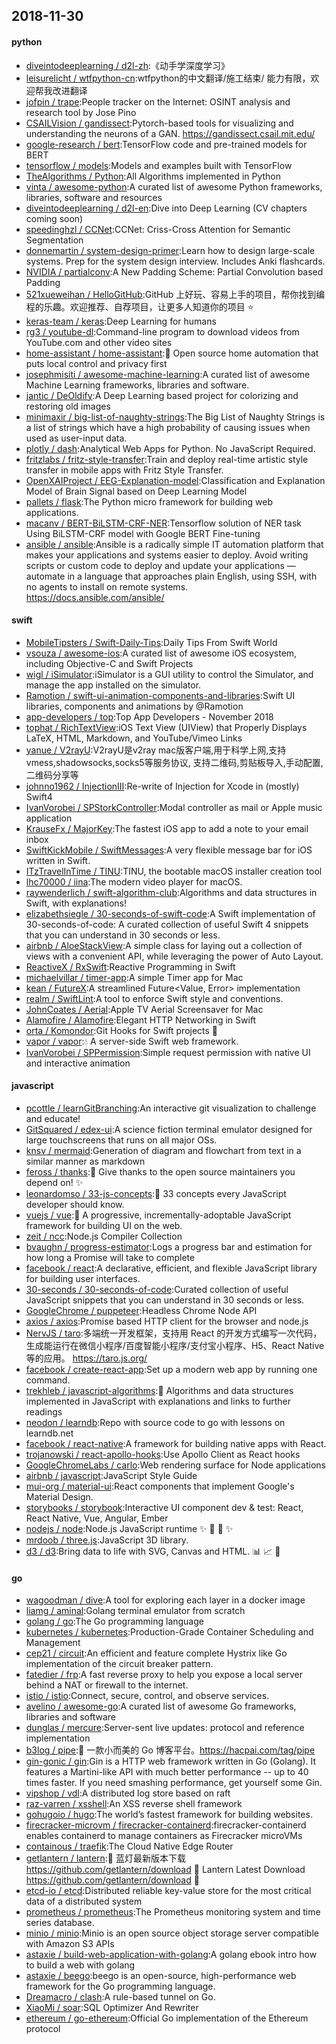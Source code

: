 ## 2018-11-30

#### python
* [diveintodeeplearning / d2l-zh](https://github.com/diveintodeeplearning/d2l-zh):《动手学深度学习》
* [leisurelicht / wtfpython-cn](https://github.com/leisurelicht/wtfpython-cn):wtfpython的中文翻译/施工结束/ 能力有限，欢迎帮我改进翻译
* [jofpin / trape](https://github.com/jofpin/trape):People tracker on the Internet: OSINT analysis and research tool by Jose Pino
* [CSAILVision / gandissect](https://github.com/CSAILVision/gandissect):Pytorch-based tools for visualizing and understanding the neurons of a GAN. https://gandissect.csail.mit.edu/
* [google-research / bert](https://github.com/google-research/bert):TensorFlow code and pre-trained models for BERT
* [tensorflow / models](https://github.com/tensorflow/models):Models and examples built with TensorFlow
* [TheAlgorithms / Python](https://github.com/TheAlgorithms/Python):All Algorithms implemented in Python
* [vinta / awesome-python](https://github.com/vinta/awesome-python):A curated list of awesome Python frameworks, libraries, software and resources
* [diveintodeeplearning / d2l-en](https://github.com/diveintodeeplearning/d2l-en):Dive into Deep Learning (CV chapters coming soon)
* [speedinghzl / CCNet](https://github.com/speedinghzl/CCNet):CCNet: Criss-Cross Attention for Semantic Segmentation
* [donnemartin / system-design-primer](https://github.com/donnemartin/system-design-primer):Learn how to design large-scale systems. Prep for the system design interview. Includes Anki flashcards.
* [NVIDIA / partialconv](https://github.com/NVIDIA/partialconv):A New Padding Scheme: Partial Convolution based Padding
* [521xueweihan / HelloGitHub](https://github.com/521xueweihan/HelloGitHub):GitHub 上好玩、容易上手的项目，帮你找到编程的乐趣。欢迎推荐、自荐项目，让更多人知道你的项目
⭐️
* [keras-team / keras](https://github.com/keras-team/keras):Deep Learning for humans
* [rg3 / youtube-dl](https://github.com/rg3/youtube-dl):Command-line program to download videos from YouTube.com and other video sites
* [home-assistant / home-assistant](https://github.com/home-assistant/home-assistant):🏡
Open source home automation that puts local control and privacy first
* [josephmisiti / awesome-machine-learning](https://github.com/josephmisiti/awesome-machine-learning):A curated list of awesome Machine Learning frameworks, libraries and software.
* [jantic / DeOldify](https://github.com/jantic/DeOldify):A Deep Learning based project for colorizing and restoring old images
* [minimaxir / big-list-of-naughty-strings](https://github.com/minimaxir/big-list-of-naughty-strings):The Big List of Naughty Strings is a list of strings which have a high probability of causing issues when used as user-input data.
* [plotly / dash](https://github.com/plotly/dash):Analytical Web Apps for Python. No JavaScript Required.
* [fritzlabs / fritz-style-transfer](https://github.com/fritzlabs/fritz-style-transfer):Train and deploy real-time artistic style transfer in mobile apps with Fritz Style Transfer.
* [OpenXAIProject / EEG-Explanation-model](https://github.com/OpenXAIProject/EEG-Explanation-model):Classification and Explanation Model of Brain Signal based on Deep Learning Model
* [pallets / flask](https://github.com/pallets/flask):The Python micro framework for building web applications.
* [macanv / BERT-BiLSTM-CRF-NER](https://github.com/macanv/BERT-BiLSTM-CRF-NER):Tensorflow solution of NER task Using BiLSTM-CRF model with Google BERT Fine-tuning
* [ansible / ansible](https://github.com/ansible/ansible):Ansible is a radically simple IT automation platform that makes your applications and systems easier to deploy. Avoid writing scripts or custom code to deploy and update your applications — automate in a language that approaches plain English, using SSH, with no agents to install on remote systems. https://docs.ansible.com/ansible/

#### swift
* [MobileTipsters / Swift-Daily-Tips](https://github.com/MobileTipsters/Swift-Daily-Tips):Daily Tips From Swift World
* [vsouza / awesome-ios](https://github.com/vsouza/awesome-ios):A curated list of awesome iOS ecosystem, including Objective-C and Swift Projects
* [wigl / iSimulator](https://github.com/wigl/iSimulator):iSimulator is a GUI utility to control the Simulator, and manage the app installed on the simulator.
* [Ramotion / swift-ui-animation-components-and-libraries](https://github.com/Ramotion/swift-ui-animation-components-and-libraries):Swift UI libraries, components and animations by @Ramotion
* [app-developers / top](https://github.com/app-developers/top):Top App Developers - November 2018
* [tophat / RichTextView](https://github.com/tophat/RichTextView):iOS Text View (UIView) that Properly Displays LaTeX, HTML, Markdown, and YouTube/Vimeo Links
* [yanue / V2rayU](https://github.com/yanue/V2rayU):V2rayU是v2ray mac版客户端,用于科学上网,支持vmess,shadowsocks,socks5等服务协议, 支持二维码,剪贴板导入,手动配置,二维码分享等
* [johnno1962 / InjectionIII](https://github.com/johnno1962/InjectionIII):Re-write of Injection for Xcode in (mostly) Swift4
* [IvanVorobei / SPStorkController](https://github.com/IvanVorobei/SPStorkController):Modal controller as mail or Apple music application
* [KrauseFx / MajorKey](https://github.com/KrauseFx/MajorKey):The fastest iOS app to add a note to your email inbox
* [SwiftKickMobile / SwiftMessages](https://github.com/SwiftKickMobile/SwiftMessages):A very flexible message bar for iOS written in Swift.
* [ITzTravelInTime / TINU](https://github.com/ITzTravelInTime/TINU):TINU, the bootable macOS installer creation tool
* [lhc70000 / iina](https://github.com/lhc70000/iina):The modern video player for macOS.
* [raywenderlich / swift-algorithm-club](https://github.com/raywenderlich/swift-algorithm-club):Algorithms and data structures in Swift, with explanations!
* [elizabethsiegle / 30-seconds-of-swift-code](https://github.com/elizabethsiegle/30-seconds-of-swift-code):A Swift implementation of 30-seconds-of-code: A curated collection of useful Swift 4 snippets that you can understand in 30 seconds or less.
* [airbnb / AloeStackView](https://github.com/airbnb/AloeStackView):A simple class for laying out a collection of views with a convenient API, while leveraging the power of Auto Layout.
* [ReactiveX / RxSwift](https://github.com/ReactiveX/RxSwift):Reactive Programming in Swift
* [michaelvillar / timer-app](https://github.com/michaelvillar/timer-app):A simple Timer app for Mac
* [kean / FutureX](https://github.com/kean/FutureX):A streamlined Future<Value, Error> implementation
* [realm / SwiftLint](https://github.com/realm/SwiftLint):A tool to enforce Swift style and conventions.
* [JohnCoates / Aerial](https://github.com/JohnCoates/Aerial):Apple TV Aerial Screensaver for Mac
* [Alamofire / Alamofire](https://github.com/Alamofire/Alamofire):Elegant HTTP Networking in Swift
* [orta / Komondor](https://github.com/orta/Komondor):Git Hooks for Swift projects
🐩
* [vapor / vapor](https://github.com/vapor/vapor):💧
A server-side Swift web framework.
* [IvanVorobei / SPPermission](https://github.com/IvanVorobei/SPPermission):Simple request permission with native UI and interactive animation

#### javascript
* [pcottle / learnGitBranching](https://github.com/pcottle/learnGitBranching):An interactive git visualization to challenge and educate!
* [GitSquared / edex-ui](https://github.com/GitSquared/edex-ui):A science fiction terminal emulator designed for large touchscreens that runs on all major OSs.
* [knsv / mermaid](https://github.com/knsv/mermaid):Generation of diagram and flowchart from text in a similar manner as markdown
* [feross / thanks](https://github.com/feross/thanks):🙌
Give thanks to the open source maintainers you depend on!
✨
* [leonardomso / 33-js-concepts](https://github.com/leonardomso/33-js-concepts):📜
33 concepts every JavaScript developer should know.
* [vuejs / vue](https://github.com/vuejs/vue):🖖
A progressive, incrementally-adoptable JavaScript framework for building UI on the web.
* [zeit / ncc](https://github.com/zeit/ncc):Node.js Compiler Collection
* [bvaughn / progress-estimator](https://github.com/bvaughn/progress-estimator):Logs a progress bar and estimation for how long a Promise will take to complete
* [facebook / react](https://github.com/facebook/react):A declarative, efficient, and flexible JavaScript library for building user interfaces.
* [30-seconds / 30-seconds-of-code](https://github.com/30-seconds/30-seconds-of-code):Curated collection of useful JavaScript snippets that you can understand in 30 seconds or less.
* [GoogleChrome / puppeteer](https://github.com/GoogleChrome/puppeteer):Headless Chrome Node API
* [axios / axios](https://github.com/axios/axios):Promise based HTTP client for the browser and node.js
* [NervJS / taro](https://github.com/NervJS/taro):多端统一开发框架，支持用 React 的开发方式编写一次代码，生成能运行在微信小程序/百度智能小程序/支付宝小程序、H5、React Native 等的应用。 https://taro.js.org/
* [facebook / create-react-app](https://github.com/facebook/create-react-app):Set up a modern web app by running one command.
* [trekhleb / javascript-algorithms](https://github.com/trekhleb/javascript-algorithms):📝
Algorithms and data structures implemented in JavaScript with explanations and links to further readings
* [neodon / learndb](https://github.com/neodon/learndb):Repo with source code to go with lessons on learndb.net
* [facebook / react-native](https://github.com/facebook/react-native):A framework for building native apps with React.
* [trojanowski / react-apollo-hooks](https://github.com/trojanowski/react-apollo-hooks):Use Apollo Client as React hooks
* [GoogleChromeLabs / carlo](https://github.com/GoogleChromeLabs/carlo):Web rendering surface for Node applications
* [airbnb / javascript](https://github.com/airbnb/javascript):JavaScript Style Guide
* [mui-org / material-ui](https://github.com/mui-org/material-ui):React components that implement Google's Material Design.
* [storybooks / storybook](https://github.com/storybooks/storybook):Interactive UI component dev & test: React, React Native, Vue, Angular, Ember
* [nodejs / node](https://github.com/nodejs/node):Node.js JavaScript runtime
✨
🐢
🚀
✨
* [mrdoob / three.js](https://github.com/mrdoob/three.js):JavaScript 3D library.
* [d3 / d3](https://github.com/d3/d3):Bring data to life with SVG, Canvas and HTML.
📊
📈
🎉

#### go
* [wagoodman / dive](https://github.com/wagoodman/dive):A tool for exploring each layer in a docker image
* [liamg / aminal](https://github.com/liamg/aminal):Golang terminal emulator from scratch
* [golang / go](https://github.com/golang/go):The Go programming language
* [kubernetes / kubernetes](https://github.com/kubernetes/kubernetes):Production-Grade Container Scheduling and Management
* [cep21 / circuit](https://github.com/cep21/circuit):An efficient and feature complete Hystrix like Go implementation of the circuit breaker pattern.
* [fatedier / frp](https://github.com/fatedier/frp):A fast reverse proxy to help you expose a local server behind a NAT or firewall to the internet.
* [istio / istio](https://github.com/istio/istio):Connect, secure, control, and observe services.
* [avelino / awesome-go](https://github.com/avelino/awesome-go):A curated list of awesome Go frameworks, libraries and software
* [dunglas / mercure](https://github.com/dunglas/mercure):Server-sent live updates: protocol and reference implementation
* [b3log / pipe](https://github.com/b3log/pipe):🎷
一款小而美的 Go 博客平台。https://hacpai.com/tag/pipe
* [gin-gonic / gin](https://github.com/gin-gonic/gin):Gin is a HTTP web framework written in Go (Golang). It features a Martini-like API with much better performance -- up to 40 times faster. If you need smashing performance, get yourself some Gin.
* [vipshop / vdl](https://github.com/vipshop/vdl):A distributed log store based on raft
* [raz-varren / xsshell](https://github.com/raz-varren/xsshell):An XSS reverse shell framework
* [gohugoio / hugo](https://github.com/gohugoio/hugo):The world’s fastest framework for building websites.
* [firecracker-microvm / firecracker-containerd](https://github.com/firecracker-microvm/firecracker-containerd):firecracker-containerd enables containerd to manage containers as Firecracker microVMs
* [containous / traefik](https://github.com/containous/traefik):The Cloud Native Edge Router
* [getlantern / lantern](https://github.com/getlantern/lantern):🔴
蓝灯最新版本下载 https://github.com/getlantern/download
🔴
Lantern Latest Download https://github.com/getlantern/download
🔴
* [etcd-io / etcd](https://github.com/etcd-io/etcd):Distributed reliable key-value store for the most critical data of a distributed system
* [prometheus / prometheus](https://github.com/prometheus/prometheus):The Prometheus monitoring system and time series database.
* [minio / minio](https://github.com/minio/minio):Minio is an open source object storage server compatible with Amazon S3 APIs
* [astaxie / build-web-application-with-golang](https://github.com/astaxie/build-web-application-with-golang):A golang ebook intro how to build a web with golang
* [astaxie / beego](https://github.com/astaxie/beego):beego is an open-source, high-performance web framework for the Go programming language.
* [Dreamacro / clash](https://github.com/Dreamacro/clash):A rule-based tunnel on Go.
* [XiaoMi / soar](https://github.com/XiaoMi/soar):SQL Optimizer And Rewriter
* [ethereum / go-ethereum](https://github.com/ethereum/go-ethereum):Official Go implementation of the Ethereum protocol
